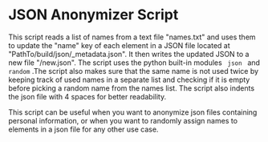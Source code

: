 <html>
  <head>
    <title>JSON Anonymizer Script</title>
  </head>
  <body>
    <h1>JSON Anonymizer Script</h1>
    <p>This script reads a list of names from a text file "names.txt" and uses them to update the "name" key of each element in a JSON file located at "PathTo/build/json/_metadata.json". It then writes the updated JSON to a new file "/new.json". The script uses the python built-in modules <code> json </code> and <code>random</code> .The script also makes sure that the same name is not used twice by keeping track of used names in a separate list and checking if it is empty before picking a random name from the names list. The script also indents the json file with 4 spaces for better readability.
    </p>
    <p> This script can be useful when you want to anonymize json files containing personal information, or when you want to randomly assign names to elements in a json file for any other use case. 
    </p>
  </body>
</html>
